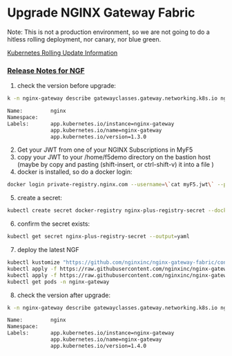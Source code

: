 # Upgrade NGINX Gateway Fabric

Note: This is not a production environment, so we are not going to do a hitless rolling deployment, nor canary, nor blue green.

[Kubernetes Rolling Update Information](https://kubernetes.io/docs/concepts/workloads/controllers/deployment/#rolling-update-deployment)



### [Release Notes for NGF](https://github.com/nginxinc/nginx-gateway-fabric/blob/main/CHANGELOG.md)


1. check the version before upgrade:
```bash
k -n nginx-gateway describe gatewayclasses.gateway.networking.k8s.io nginx 
```
```bash
Name:         nginx
Namespace:
Labels:       app.kubernetes.io/instance=nginx-gateway
              app.kubernetes.io/name=nginx-gateway
              app.kubernetes.io/version=1.3.0
```

2. Get your JWT from one of your NGINX Subscriptions in MyF5
3. copy your JWT to your /home/f5demo directory on the bastion host (maybe by copy and pasting (shift-insert, or ctrl-shift-v) it into a file )
4. docker is installed, so do a docker login: 

```bash
docker login private-registry.nginx.com --username=\`cat myF5.jwt\` --password=none
```

5. create a secret:
```bash
kubectl create secret docker-registry nginx-plus-registry-secret --docker-server=private-registry.nginx.com --docker-username=\`cat myF5.jwt\` --docker-password=none -n nginx-gateway
```
6. confirm the secret exists:
   
```bash
kubectl get secret nginx-plus-registry-secret --output=yaml
```
7. deploy the latest NGF
```bash
kubectl kustomize "https://github.com/nginxinc/nginx-gateway-fabric/config/crd/gateway-api/standard?ref=v1.4.0" | kubectl apply -f -
kubectl apply -f https://raw.githubusercontent.com/nginxinc/nginx-gateway-fabric/v1.4.0/deploy/crds.yaml
kubectl apply -f https://raw.githubusercontent.com/nginxinc/nginx-gateway-fabric/v1.4.0/deploy/nginx-plus/deploy.yaml
kubectl get pods -n nginx-gateway
```

8. check the version after upgrade:
```bash
k -n nginx-gateway describe gatewayclasses.gateway.networking.k8s.io nginx
```
```bash
Name:         nginx
Namespace:
Labels:       app.kubernetes.io/instance=nginx-gateway
              app.kubernetes.io/name=nginx-gateway
              app.kubernetes.io/version=1.4.0
```
